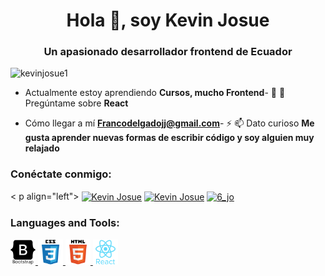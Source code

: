 <h1 align="center">Hola 👋, soy Kevin Josue</h1><h3 align="center">Un apasionado desarrollador frontend de Ecuador</h3><p align="left"> <img src="https://komarev.com/ghpvc/?username=kevinjosue1&label=Profile%20views&color=0e75b6&style=flat" alt="kevinjosue1" /> </p>




- Actualmente estoy aprendiendo **Cursos, mucho Frontend**- 🌱 💬 Pregúntame sobre **React**



- Cómo llegar a mí **Francodelgadojj@gmail.com**- ⚡ 📫 Dato curioso **Me gusta aprender nuevas formas de escribir código y soy alguien muy relajado**



<h3 align="left">Conéctate conmigo:</h3><
p align="left">
<a href="https://linkedin.com/in/kevin josue" target="blank"><img align="center" src="https://raw.githubusercontent.com/rahuldkjain/github-profile-readme-generator/master/src/images/icons/Social/linked-in-alt.svg" alt="Kevin Josue" height="30" width="40" /></a>
<a href="https://fb.com/kevin josue" target="blank"><img align="center" src="https://raw.githubusercontent.com/rahuldkjain/github-profile-readme-generator/master/src/images/icons/Social/facebook.svg" alt="Kevin Josue" height="30" width="40" /></a>
<a href="https://instagram.com/6_jo" target="blank"><img align="center" src="https://raw.githubusercontent.com/rahuldkjain/github-profile-readme-generator/master/src/images/icons/Social/instagram.svg" alt="6_jo" height="30" width="40" /></a>
</p><h3 align="left">Languages and Tools:</h3>


<p align="left"> <a href="https://getbootstrap.com" target="_blank" rel="noreferrer"> <img src="https://raw.githubusercontent.com/devicons/devicon/master/icons/bootstrap/bootstrap-plain-wordmark.svg" alt="bootstrap" width="40" height="40"/> </a> <a href="https://www.w3schools.com/css/" target="_blank" rel="noreferrer"> <img src="https://raw.githubusercontent.com/devicons/devicon/master/icons/css3/css3-original-wordmark.svg" alt="css3" width="40" height="40"/> </a> <a href="https://www.w3.org/html/" target="_blank" rel="noreferrer"> <img src="https://raw.githubusercontent.com/devicons/devicon/master/icons/html5/html5-original-wordmark.svg" alt="html5" width="40" height="40"/> </a> <a href="https://reactjs.org/" target="_blank" rel="noreferrer"> <img src="https://raw.githubusercontent.com/devicons/devicon/master/icons/react/react-original-wordmark.svg" alt="react" width="40" height="40"/> </a> </p>
